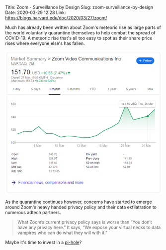 Title: Zoom - Surveillance by Design
Slug: zoom-surveillance-by-design
Date: 2020-03-29 12:28
Link: https://blogs.harvard.edu/doc/2020/03/27/zoom/

Much has already been written about Zoom's meteoric rise as large parts of the world voluntarily quarantine themselves to help combat the spread of COVID-19. A meteoric rise that's all too easy to spot as their share price rises where everyone else's has fallen.

![Zoom share price graph showing large increase in last 6 months](../images/post-images/Zoom.png)

As the quarantine continues however, concerns have started to emerge around Zoom's heavy handed privacy policy and their data exfilatration to numerous adtech partners.

> What Zoom’s current privacy policy says is worse than “You don’t have any privacy here.” It says, “We expose your virtual necks to data vampires who can do what they will with it.”

Maybe it's time to invest in a [pi-hole](https://pi-hole.net/)?